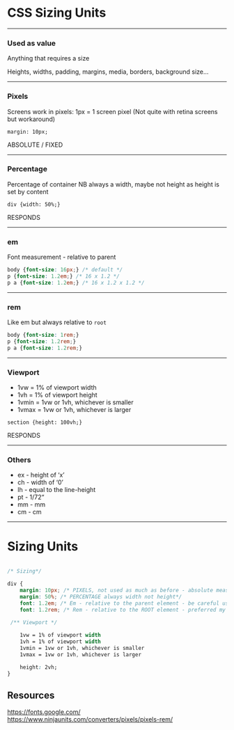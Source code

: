 # CSS Sizing Units

---

### Used as value

Anything that requires a size

Heights, widths, padding, margins, media, borders, background size...

---

### Pixels

Screens work in pixels: 1px = 1 screen pixel
(Not quite with retina screens but workaround)

```
margin: 10px;
```

ABSOLUTE / FIXED

---

### Percentage

Percentage of container
NB always a width, maybe not height as height is set by content

```
div {width: 50%;}
```

RESPONDS

---

### em

Font measurement - relative to parent

```css
body {font-size: 16px;} /* default */
p {font-size: 1.2em;} /* 16 x 1.2 */
p a {font-size: 1.2em;} /* 16 x 1.2 x 1.2 */
```

---

### rem

Like em but always relative to `root`

```css
body {font-size: 1rem;}
p {font-size: 1.2rem;}
p a {font-size: 1.2rem;}
```
---

### Viewport

- 1vw = 1% of viewport width
- 1vh = 1% of viewport height
- 1vmin = 1vw or 1vh, whichever is smaller
- 1vmax = 1vw or 1vh, whichever is larger

```
section {height: 100vh;}
```

RESPONDS

---

### Others

- ex - height of ‘x’
- ch - width of ‘0’
- lh - equal to the line-height
- pt - 1/72“
- mm - mm
- cm - cm

---







# Sizing Units

```css

/* Sizing*/

div {
	margin: 10px; /* PIXELS, not used as much as before - absolute measurement*/
	margin: 50%; /* PERCENTAGE always width not height*/
	font: 1.2em; /* Em - relative to the parent element - be careful using it*/
	font: 1.2rem; /* Rem - relative to the ROOT element - preferred my most developers*/
  
 /** Viewport */

	1vw = 1% of viewport width
	1vh = 1% of viewport width
	1vmin = 1vw or 1vh, whichever is smaller
	1vmax = 1vw or 1vh, whichever is larger

	height: 2vh;
}
```
## Resources
https://fonts.google.com/
https://www.ninjaunits.com/converters/pixels/pixels-rem/
